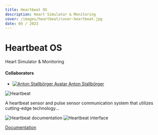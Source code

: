 ```yaml
---
title: Heartbeat OS
description: Heart Simulator & Monitoring
cover: /images/heartbeat/cover-heartbeat.jpg
date: 05 / 2023
---
```


<info-grid>
<div>

# Heartbeat OS

Heart Simulator & Monitoring

</div>

<collaborators>

#### Collaborators

- [![Anton Stallbörger Avatar](/images/avatars/anton_stallboerger.jpg) Anton Stallbörger](https://www.antonstallboerger.com/)

</collaborators>
</info-grid>

![Heartbeat](/images/heartbeat/cover-heartbeat.jpg)

A heartbeat sensor and pulse sensor communication system that utilizes cutting-edge technology...

<two-full-grid>

![Heartbeat documentation](/images/heartbeat/heartbeat_documentation.webp)
![Heartbeat interface](/images/heartbeat/heartbeat_interface.webp)

</two-full-grid>

<project-links>

[Documentation](https://heartbeat-documentation.vercel.app/)

</project-links>
